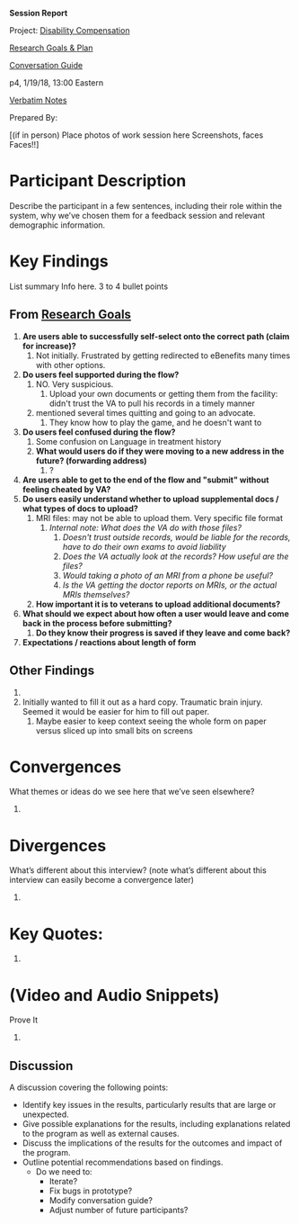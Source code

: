 **Session Report**

Project: [Disability Compensation](https://github.com/department-of-veterans-affairs/vets.gov-team/tree/master/Products/Disability)

[Research Goals & Plan](https://github.com/department-of-veterans-affairs/vets.gov-team/issues/7098)

[Conversation Guide](https://github.com/department-of-veterans-affairs/vets.gov-team/blob/master/Products/Disability/Disability%20526EZ/research/january-2018/conversation-guide.md)

p4, 1/19/18, 13:00 Eastern

[Verbatim Notes](https://github.com/department-of-veterans-affairs/vets.gov-team/blob/master/Products/Disability/Disability%20526EZ/research/january-2018/Notes/20180120-Rick-P4.md)

Prepared By:

[(if in person) Place photos of work session here Screenshots, faces Faces!!]

# Participant Description

Describe the participant in a few sentences, including their role within the system, why we’ve chosen them for a feedback session and relevant demographic information.

# Key Findings

List summary Info here. 3 to 4 bullet points

## From [Research Goals](https://github.com/department-of-veterans-affairs/vets.gov-team/issues/7098)

1. **Are users able to successfully self-select onto the correct path (claim for increase)?**
   1. Not initially. Frustrated by getting redirected to eBenefits many times with other options.
2. **Do users feel supported during the flow?**
   1. NO. Very suspicious.
      1. Upload your own documents or getting them from the facility: didn't trust the VA to pull his records in a timely manner
   2. mentioned several times quitting and going to an advocate.
      1. They know how to play the game, and he doesn't want to
3. **Do users feel confused during the flow?**
   1. Some confusion on Language in treatment history
   2. **What would users do if they were moving to a new address in the future? (forwarding address)**
      1. ?
4. **Are users able to get to the end of the flow and "submit" without feeling cheated by VA?**
5. **Do users easily understand whether to upload supplemental docs / what types of docs to upload?**
   1. MRI files: may not be able to upload them. Very specific file format
      1. *Internal note: What does the VA do with those files?*
         1. *Doesn't trust outside records, would be liable for the records, have to do their own exams to avoid liability*
         2. *Does the VA actually look at the records? How useful are the files?*
         3. *Would taking a photo of an MRI from a phone be useful?*
         4. *Is the VA getting the doctor reports on MRIs, or the actual MRIs themselves?*
   2. **How important it is to veterans to upload additional documents?**
6. **What should we expect about how often a user would leave and come back in the process before submitting?**
   1. **Do they know their progress is saved if they leave and come back?**
7. **Expectations / reactions about length of form**

## Other Findings

1. ​
2. Initially wanted to fill it out as a hard copy. Traumatic brain injury. Seemed it would be easier for him to fill out paper. 
   1. Maybe easier to keep context seeing the whole form on paper versus sliced up into small bits on screens

# Convergences 

What themes or ideas do we see here that we’ve seen elsewhere?

1. ​

# Divergences

What’s different about this interview? (note what’s different about this interview can easily become a convergence later)

1. ​

# Key Quotes:

1. ​

# (Video and Audio Snippets)

Prove It

1. ​

## Discussion

A discussion covering the following points:

* Identify key issues in the results, particularly results that are large or unexpected.
* Give possible explanations for the results, including explanations related to the program as well as external causes. 
* Discuss the implications of the results for the outcomes and impact of the program.
* Outline potential recommendations based on findings.
  * Do we need to:
    * Iterate?
    * Fix bugs in prototype?
    * Modify conversation guide?
    * Adjust number of future participants?

